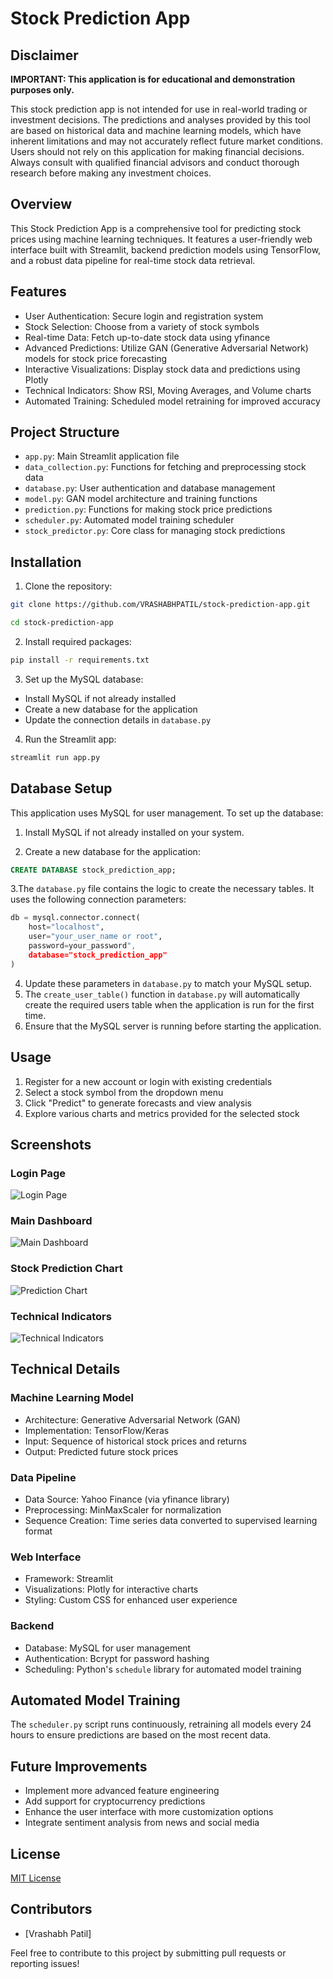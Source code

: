 # Stock Prediction App

## Disclaimer

**IMPORTANT: This application is for educational and demonstration purposes only.**

This stock prediction app is not intended for use in real-world trading or investment decisions. The predictions and analyses provided by this tool are based on historical data and machine learning models, which have inherent limitations and may not accurately reflect future market conditions. Users should not rely on this application for making financial decisions. Always consult with qualified financial advisors and conduct thorough research before making any investment choices.

## Overview

This Stock Prediction App is a comprehensive tool for predicting stock prices using machine learning techniques. It features a user-friendly web interface built with Streamlit, backend prediction models using TensorFlow, and a robust data pipeline for real-time stock data retrieval.

## Features

- User Authentication: Secure login and registration system
- Stock Selection: Choose from a variety of stock symbols
- Real-time Data: Fetch up-to-date stock data using yfinance
- Advanced Predictions: Utilize GAN (Generative Adversarial Network) models for stock price forecasting
- Interactive Visualizations: Display stock data and predictions using Plotly
- Technical Indicators: Show RSI, Moving Averages, and Volume charts
- Automated Training: Scheduled model retraining for improved accuracy

## Project Structure

- `app.py`: Main Streamlit application file
- `data_collection.py`: Functions for fetching and preprocessing stock data
- `database.py`: User authentication and database management
- `model.py`: GAN model architecture and training functions
- `prediction.py`: Functions for making stock price predictions
- `scheduler.py`: Automated model training scheduler
- `stock_predictor.py`: Core class for managing stock predictions

## Installation

1. Clone the repository:
```bash
git clone https://github.com/VRASHABHPATIL/stock-prediction-app.git
```
```bash
cd stock-prediction-app
```
2. Install required packages:
```bash
pip install -r requirements.txt
```

3. Set up the MySQL database:
- Install MySQL if not already installed
- Create a new database for the application
- Update the connection details in `database.py`

4. Run the Streamlit app:
```bash
streamlit run app.py
```

## Database Setup

This application uses MySQL for user management. To set up the database:

1. Install MySQL if not already installed on your system.

2. Create a new database for the application:
```sql
CREATE DATABASE stock_prediction_app;
```
3.The `database.py` file contains the logic to create the necessary tables. It uses the following connection parameters:
```python
db = mysql.connector.connect(
    host="localhost",
    user="your_user_name or root",
    password=your_password",
    database="stock_prediction_app"
)
```
4. Update these parameters in `database.py` to match your MySQL setup.
5. The `create_user_table()` function in `database.py` will automatically create the required users table when the application is run for the first time.
6. Ensure that the MySQL server is running before starting the application.


## Usage

1. Register for a new account or login with existing credentials
2. Select a stock symbol from the dropdown menu
3. Click "Predict" to generate forecasts and view analysis
4. Explore various charts and metrics provided for the selected stock

## Screenshots

### Login Page
![Login Page](path/to/login_screenshot.png)

### Main Dashboard
![Main Dashboard](path/to/dashboard_screenshot.png)

### Stock Prediction Chart
![Prediction Chart](path/to/prediction_chart_screenshot.png)

### Technical Indicators
![Technical Indicators](path/to/technical_indicators_screenshot.png)

## Technical Details

### Machine Learning Model

- Architecture: Generative Adversarial Network (GAN)
- Implementation: TensorFlow/Keras
- Input: Sequence of historical stock prices and returns
- Output: Predicted future stock prices

### Data Pipeline

- Data Source: Yahoo Finance (via yfinance library)
- Preprocessing: MinMaxScaler for normalization
- Sequence Creation: Time series data converted to supervised learning format

### Web Interface

- Framework: Streamlit
- Visualizations: Plotly for interactive charts
- Styling: Custom CSS for enhanced user experience

### Backend

- Database: MySQL for user management
- Authentication: Bcrypt for password hashing
- Scheduling: Python's `schedule` library for automated model training

## Automated Model Training

The `scheduler.py` script runs continuously, retraining all models every 24 hours to ensure predictions are based on the most recent data.

## Future Improvements

- Implement more advanced feature engineering
- Add support for cryptocurrency predictions
- Enhance the user interface with more customization options
- Integrate sentiment analysis from news and social media

## License

[MIT License](LICENSE)

## Contributors

- [Vrashabh Patil]

Feel free to contribute to this project by submitting pull requests or reporting issues!

